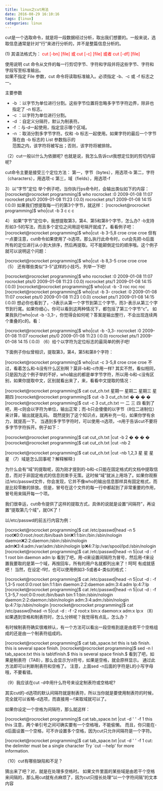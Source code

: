 ```yaml
---
title: linux之cut用法
date: 2016-08-29 16:10:16
tags: [linux]
categories: linux
---
```


cut是一个选取命令，就是将一段数据经过分析，取出我们想要的。一般来说，选取信息通常是针对“行”来进行分析的，并不是整篇信息分析的。

<!-- more -->
(1) 其语法格式为：
<font color="red">cut [-bn] [file] 或 cut [-c] [file] 或者 cut [-df] [file]</font>

使用说明
cut 命令从文件的每一行剪切字节、字符和字段并将这些字节、字符和字段写至标准输出。</br>
如果不指定 File 参数，cut 命令将读取标准输入。必须指定 -b、-c 或 -f 标志之一。

主要参数
* -b ：以字节为单位进行分割。这些字节位置将忽略多字节字符边界，除非也指定了 -n 标志。
* -c ：以字符为单位进行分割。
* -d ：自定义分隔符，默认为制表符。
* -f  ：与-d一起使用，指定显示哪个区域。
* -n ：取消分割多字节字符。仅和 -b 标志一起使用。如果字符的最后一个字节落在由 -b 标志的 List 参数指示的<br />范围之内，该字符将被写出；否则，该字符将被排除。

（2）cut一般以什么为依据呢? 也就是说，我怎么告诉cut我想定位到的剪切内容呢?

cut命令主要是接受三个定位方法：
第一，字节（bytes），用选项-b
第二，字符（characters），用选项-c
第三，域（fields），用选项-f

3）以“字节”定位
举个例子吧，当你执行ps命令时，会输出类似如下的内容：
[rocrocket@rocrocket programming]$ who
rocrocket :0           2009-01-08 11:07
rocrocket pts/0        2009-01-08 11:23 (:0.0)
rocrocket pts/1        2009-01-08 14:15 (:0.0)
如果我们想提取每一行的第3个字节，就这样：
[rocrocket@rocrocket programming]$ who|cut -b 3
c
c
c

4） 如果“字节”定位中，我想提取第3，第4、第5和第8个字节，怎么办?
-b支持形如3-5的写法，而且多个定位之间用逗号隔开就成了。看看例子吧：
[rocrocket@rocrocket programming]$ who|cut -b 3-5,8
croe
croe
croe
但有一点要注意，cut命令如果使用了-b选项，那么执行此命令时，cut会先把-b后面所有的定位进行从小到大排序，然后再提取。可不能颠倒定位的顺序哦。这个例子就可以说明这个问题：

[rocrocket@rocrocket programming]$ who|cut -b 8,3-5
croe
croe
croe
（5） 还有哪些类似“3-5”这样的小技巧，列举一下吧!

[rocrocket@rocrocket programming]$ who
rocrocket :0           2009-01-08 11:07
rocrocket pts/0        2009-01-08 11:23 (:0.0)
rocrocket pts/1        2009-01-08 14:15 (:0.0)
[rocrocket@rocrocket programming]$ who|cut -b -3
roc
roc
roc
[rocrocket@rocrocket programming]$ who|cut -b 3-
crocket :0           2009-01-08 11:07
crocket pts/0        2009-01-08 11:23 (:0.0)
crocket pts/1        2009-01-08 14:15 (:0.0)
想必你也看到了，-3表示从第一个字节到第三个字节，而3-表示从第三个字节到行尾。如果你细心，你可以看到这两种情况下，都包括了第三个字节“c”。
如果我执行who|cut -b -3,3-，你觉得会如何呢？答案是输出整行，不会出现连续两个重叠的c的。看：

[rocrocket@rocrocket programming]$ who|cut -b -3,3-
rocrocket :0           2009-01-08 11:07
rocrocket pts/0        2009-01-08 11:23 (:0.0)
rocrocket pts/1        2009-01-08 14:15 (:0.0)
（6）给个以字符为定位标志的最简单的例子吧!

下面例子你似曾相识，提取第3，第4，第5和第8个字符：

[rocrocket@rocrocket programming]$ who|cut -c 3-5,8
croe
croe
croe
不过，看着怎么和-b没有什么区别啊？莫非-b和-c作用一样? 其实不然，看似相同，只是因为这个例子举的不好，who输出的都是单字节字符，所以用-b和-c没有区别，如果你提取中文，区别就看出来了，来，看看中文提取的情况：

[rocrocket@rocrocket programming]$ cat cut_ch.txt
星期一
星期二
星期三
星期四
[rocrocket@rocrocket programming]$ cut -b 3 cut_ch.txt
�
�
�
�
[rocrocket@rocrocket programming]$ cut -c 3 cut_ch.txt
一
二
三
四
看到了吧，用-c则会以字符为单位，输出正常；而-b只会傻傻的以字节（8位二进制位）来计算，输出就是乱码。
既然提到了这个知识点，就再补充一句，如果你学有余力，就提高一下。
当遇到多字节字符时，可以使用-n选项，-n用于告诉cut不要将多字节字符拆开。例子如下：

[rocrocket@rocrocket programming]$ cat cut_ch.txt |cut -b 2
�
�
�
�
[rocrocket@rocrocket programming]$ cat cut_ch.txt |cut -nb 2

[rocrocket@rocrocket programming]$ cat cut_ch.txt |cut -nb 1,2,3
星
星
星
星
（7）域是怎么回事呢？解释解释:)

为什么会有“域”的提取呢，因为刚才提到的-b和-c只能在固定格式的文档中提取信息，而对于非固定格式的信息则束手无策。这时候“域”就派上用场了。如果你观察过/etc/passwd文件，你会发现，它并不像who的输出信息那样具有固定格式，而是比较零散的排放。但是，冒号在这个文件的每一行中都起到了非常重要的作用，冒号用来隔开每一个项。

我们很幸运，cut命令提供了这样的提取方式，具体的说就是设置“间隔符”，再设置“提取第几个域”，就OK了！

以/etc/passwd的前五行内容为例：

[rocrocket@rocrocket programming]$ cat /etc/passwd|head -n 5
root:x:0:0:root:/root:/bin/bash
bin:x:1:1:bin:/bin:/sbin/nologin
daemon:x:2:2:daemon:/sbin:/sbin/nologin
adm:x:3:4:adm:/var/adm:/sbin/nologin
lp:x:4:7:lp:/var/spool/lpd:/sbin/nologin
[rocrocket@rocrocket programming]$ cat /etc/passwd|head -n 5|cut -d : -f 1
root
bin
daemon
adm
lp
看到了吧，用-d来设置间隔符为冒号，然后用-f来设置我要取的是第一个域，再按回车，所有的用户名就都列出来了！呵呵 有成就感吧！
当然，在设定-f时，也可以使用例如3-5或者4-类似的格式：

[rocrocket@rocrocket programming]$ cat /etc/passwd|head -n 5|cut -d : -f 1,3-5
root:0:0:root
bin:1:1:bin
daemon:2:2:daemon
adm:3:4:adm
lp:4:7:lp
[rocrocket@rocrocket programming]$ cat /etc/passwd|head -n 5|cut -d : -f 1,3-5,7
root:0:0:root:/bin/bash
bin:1:1:bin:/sbin/nologin
daemon:2:2:daemon:/sbin/nologin
adm:3:4:adm:/sbin/nologin
lp:4:7:lp:/sbin/nologin
[rocrocket@rocrocket programming]$ cat /etc/passwd|head -n 5|cut -d : -f -2
root:x
bin:x
daemon:x
adm:x
lp:x
（8）如果遇到空格和制表符时，怎么分辨呢？我觉得有点乱，怎么办？

有时候制表符确实很难辨认，有一个方法可以看出一段空格到底是由若干个空格组成的还是由一个制表符组成的。

[rocrocket@rocrocket programming]$ cat tab_space.txt
this is tab finish.
this is several space      finish.
[rocrocket@rocrocket programming]$ sed -n l tab_space.txt
this is tab\tfinish.$
this is several space      finish.$
看到了吧，如果是制表符（TAB），那么会显示为\t符号，如果是空格，就会原样显示。
通过此方法即可以判断制表符和空格了。
注意，上面sed -n后面的字符是L的小写字母哦，不要看错。

（9）我应该在cut -d中用什么符号来设定制表符或空格呢?

其实cut的-d选项的默认间隔符就是制表符，所以当你就是要使用制表符的时候，完全就可以省略-d选项，而直接用－f来取域就可以了。

如果你设定一个空格为间隔符，那么就这样：

[rocrocket@rocrocket programming]$ cat tab_space.txt |cut -d ' ' -f 1
this
this
注意，两个单引号之间可确实要有一个空格哦，不能偷懒。
而且，你只能在-d后面设置一个空格，可不许设置多个空格，因为cut只允许间隔符是一个字符。

[rocrocket@rocrocket programming]$ cat tab_space.txt |cut -d ' ' -f 1
cut: the delimiter must be a single character
Try `cut --help' for more information.

（10）cut有哪些缺陷和不足？

猜出来了吧？对，就是在处理多空格时。
如果文件里面的某些域是由若干个空格来间隔的，那么用cut就有点麻烦了，因为cut只擅长处理“以一个字符间隔”的文本内容
